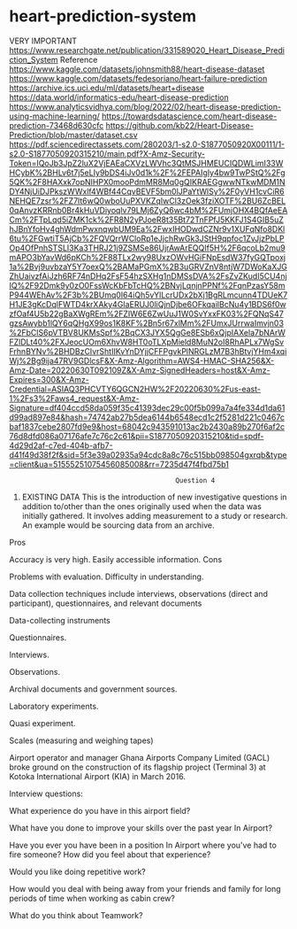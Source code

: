 # heart-prediction-system

VERY IMPORTANT 
https://www.researchgate.net/publication/331589020_Heart_Disease_Prediction_System
                                                   Reference 
https://www.kaggle.com/datasets/johnsmith88/heart-disease-dataset
https://www.kaggle.com/datasets/fedesoriano/heart-failure-prediction
https://archive.ics.uci.edu/ml/datasets/heart+disease
https://data.world/informatics-edu/heart-disease-prediction
https://www.analyticsvidhya.com/blog/2022/02/heart-disease-prediction-using-machine-learning/
https://towardsdatascience.com/heart-disease-prediction-73468d630cfc
https://github.com/kb22/Heart-Disease-Prediction/blob/master/dataset.csv
https://pdf.sciencedirectassets.com/280203/1-s2.0-S1877050920X00111/1-s2.0-S1877050920315210/main.pdf?X-Amz-Security-Token=IQoJb3JpZ2luX2VjEAEaCXVzLWVhc3QtMSJHMEUCIQDWLimI33WHCybK%2BHLv6t7j5eLIy9bDS4iJv0d1k%2F%2FEPAIgIy4bw9TwPStQ%2Fg5QK%2F8HAXxk7opNIHPX0mooPdmMR8Mq0gQIKRAEGgwwNTkwMDM1NDY4NjUiDJPkszWWxlf4WBf44CqvBEVF5bm0lJPaYtWlSy%2F0yVH1cvCiR6NEHQE7zsr%2FZ7lt6wQ0wboUuPXVKZqIwCl3zOek3fziXOTF%2BU6ZcBEL0qAnvzKRRnb0Br4kHuVDiyoqlv79LMj6ZyQ6wc4bM%2FUmjOHX4BQfAeEACm%2FTpLqd5iZMK1ck%2FR8N2yPJoeR8t35Bt72TnFPfJ5KKFJ1S4GIB5uZhJBnYfoHv4ghWdmPwxnqwbUM9Ea%2FwxIHODwdCZNr9v1XUFqNfo8DKl6tu%2FGwtiT5AjCb%2FQVQrrWCloRp1eJjchRwGk3JStH9qpfoc1ZvJjzPbLPOp4OfPnhSTSLI3Ka3THRJ21j9ZSMSe86UjrAwArEQQIf5H%2F6qcoLb2mu9mAPO3bYavWd6pKCh%2F88TLx2wy98UxzOWvHGiFNpEsdW37fyGQTpoxj1a%2Bvj9uvbzaY5Y7oexQ%2BAMaPGmX%2B3uGRVZnV8ntjW7DWoKaXJGZhUaivzfAiJzh6RF74nDHq2FsF54hzSXHg1nDMSsDVA%2FsZvZKudI5CU4njIQ%2F92Dmk9y0zO0FssWcKbFbTcHQ%2BNvjLqnjnPPNf%2FqnPzasY58mP944WEhAv%2F3b%2BUmq0I64iQh5vYILcrUDx2bXj1BgRLmcunn4TDUeK7H1JE3gKcDqlFWTD4krXAky4GIaERUJ0liQjnDjbe6OFkqailBcNu4y1BDS6f0wzfOaf4U5b22gBaXWgREm%2FZIW6E6ZwUuJ1W0SvYxxFK03%2FQNqS47gzsAwybb1lQY6qQHgX99os1K8KF%2Bn5r67xlMm%2FUmxJUrrwaImvjn03%2FbClS6pVTBV8UKMsSpf%2BqCX3JYX5QgGe8ESb6xQjpIAXela7bNArWFZlDLt40%2FXJeocUOm6XhvW8HT0oTLXpMield8MuN2oI8RhAPLx7WgSvFrhnBYNv%2BHDBzCIvrShtIIKvYnDYjjCFFPgvkPlNRGLzM7B3hBtvjYHm4xqiWj%2Bg9ija47RV9GDlcsF&X-Amz-Algorithm=AWS4-HMAC-SHA256&X-Amz-Date=20220630T092109Z&X-Amz-SignedHeaders=host&X-Amz-Expires=300&X-Amz-Credential=ASIAQ3PHCVTY6QGCN2HW%2F20220630%2Fus-east-1%2Fs3%2Faws4_request&X-Amz-Signature=df404ccd58da059f35c41393dec29c00f5b099a7a4fe334d1da61d99ad897e84&hash=74742ab27b5dea6144b6548ecd1c2f5281d221c0467cbaf1837cebe2807fd9e9&host=68042c943591013ac2b2430a89b270f6af2c76d8dfd086a07176afe7c76c2c61&pii=S1877050920315210&tid=spdf-4d29d2af-c7ed-404b-afb7-d41f49d38f2f&sid=5f3e39a02935a94cdc8a8c76c515bb098504gxrqb&type=client&ua=51555251075456085008&rr=7235d47f4fbd75b1



                                              Question 4
 1. EXISTING DATA
This is the introduction of new investigative questions in addition to/other than the ones originally used when the data was initially gathered. It involves adding measurement to a study or research. An example would be sourcing data from an archive.

Pros

Accuracy is very high.
Easily accessible information.
Cons

Problems with evaluation.
Difficulty in understanding. 

Data collection techniques include interviews, observations (direct and participant), questionnaires, and relevant documents

Data-collecting instruments

Questionnaires.

Interviews.

Observations.

Archival documents and government sources.

Laboratory experiments.

Quasi experiment.

Scales (measuring and weighing tapes)

Airport operator and manager Ghana Airports Company Limited (GACL) broke ground on the construction of its flagship project (Terminal 3) at Kotoka International Airport (KIA) in March 2016.

Interview questions:

What experience do you have in this airport field?

What have you done to improve your skills over the past year In Airport?

Have you ever you have been in a position In Airport where you've had to fire someone? How did you feel about that experience?

Would you like doing repetitive work?

How would you deal with being away from your friends and family for long periods of time when working as cabin crew?  

What do you think about Teamwork?
